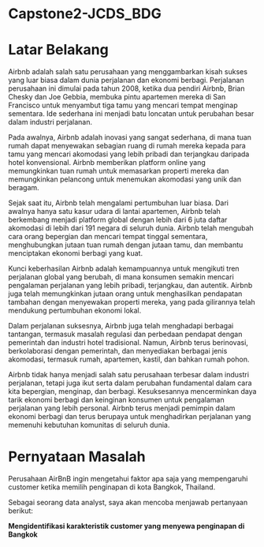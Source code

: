 # Capstone2-JCDS_BDG

# **Latar Belakang**

Airbnb adalah salah satu perusahaan yang menggambarkan kisah sukses yang luar biasa dalam dunia perjalanan dan ekonomi berbagi. Perjalanan perusahaan ini dimulai pada tahun 2008, ketika dua pendiri Airbnb, Brian Chesky dan Joe Gebbia, membuka pintu apartemen mereka di San Francisco untuk menyambut tiga tamu yang mencari tempat menginap sementara. Ide sederhana ini menjadi batu loncatan untuk perubahan besar dalam industri perjalanan.

Pada awalnya, Airbnb adalah inovasi yang sangat sederhana, di mana tuan rumah dapat menyewakan sebagian ruang di rumah mereka kepada para tamu yang mencari akomodasi yang lebih pribadi dan terjangkau daripada hotel konvensional. Airbnb memberikan platform online yang memungkinkan tuan rumah untuk memasarkan properti mereka dan memungkinkan pelancong untuk menemukan akomodasi yang unik dan beragam.

Sejak saat itu, Airbnb telah mengalami pertumbuhan luar biasa. Dari awalnya hanya satu kasur udara di lantai apartemen, Airbnb telah berkembang menjadi platform global dengan lebih dari 6 juta daftar akomodasi di lebih dari 191 negara di seluruh dunia. Airbnb telah mengubah cara orang bepergian dan mencari tempat tinggal sementara, menghubungkan jutaan tuan rumah dengan jutaan tamu, dan membantu menciptakan ekonomi berbagi yang kuat.

Kunci keberhasilan Airbnb adalah kemampuannya untuk mengikuti tren perjalanan global yang berubah, di mana konsumen semakin mencari pengalaman perjalanan yang lebih pribadi, terjangkau, dan autentik. Airbnb juga telah memungkinkan jutaan orang untuk menghasilkan pendapatan tambahan dengan menyewakan properti mereka, yang pada gilirannya telah mendukung pertumbuhan ekonomi lokal.

Dalam perjalanan suksesnya, Airbnb juga telah menghadapi berbagai tantangan, termasuk masalah regulasi dan perbedaan pendapat dengan pemerintah dan industri hotel tradisional. Namun, Airbnb terus berinovasi, berkolaborasi dengan pemerintah, dan menyediakan berbagai jenis akomodasi, termasuk rumah, apartemen, kastil, dan bahkan rumah pohon.

Airbnb tidak hanya menjadi salah satu perusahaan terbesar dalam industri perjalanan, tetapi juga ikut serta dalam perubahan fundamental dalam cara kita bepergian, menginap, dan berbagi. Kesuksesannya mencerminkan daya tarik ekonomi berbagi dan keinginan konsumen untuk pengalaman perjalanan yang lebih personal. Airbnb terus menjadi pemimpin dalam ekonomi berbagi dan terus berupaya untuk menghadirkan perjalanan yang memenuhi kebutuhan komunitas di seluruh dunia.  

# **Pernyataan Masalah**
Perusahaan AirBnB ingin mengetahui faktor apa saja yang mempengaruhi customer ketika memilih penginapan di kota Bangkok, Thailand.

Sebagai seorang data analyst, saya akan mencoba menjawab pertanyaan berikut:

**Mengidentifikasi karakteristik customer yang menyewa penginapan di Bangkok**
